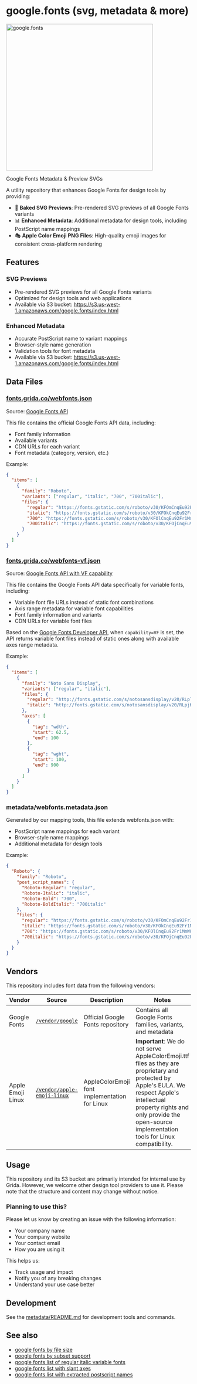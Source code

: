 # google.fonts (svg, metadata & more)

<img width="400" alt="google.fonts" src="https://github.com/user-attachments/assets/3678d2fb-0204-4753-9f9c-1cc52ead2b66">

Google Fonts Metadata & Preview SVGs

A utility repository that enhances Google Fonts for design tools by providing:

- 🎨 **Baked SVG Previews**: Pre-rendered SVG previews of all Google Fonts variants
- 📊 **Enhanced Metadata**: Additional metadata for design tools, including PostScript name mappings
- 🎭 **Apple Color Emoji PNG Files**: High-quality emoji images for consistent cross-platform rendering

## Features

### SVG Previews

- Pre-rendered SVG previews for all Google Fonts variants
- Optimized for design tools and web applications
- Available via S3 bucket: https://s3.us-west-1.amazonaws.com/google.fonts/index.html

### Enhanced Metadata

- Accurate PostScript name to variant mappings
- Browser-style name generation
- Validation tools for font metadata
- Available via S3 bucket: https://s3.us-west-1.amazonaws.com/google.fonts/index.html

## Data Files

### [fonts.grida.co/webfonts.json](https://fonts.grida.co/webfonts.json)

Source: [Google Fonts API](https://www.googleapis.com/webfonts/v1/webfonts)

This file contains the official Google Fonts API data, including:

- Font family information
- Available variants
- CDN URLs for each variant
- Font metadata (category, version, etc.)

Example:

```json
{
  "items": [
    {
      "family": "Roboto",
      "variants": ["regular", "italic", "700", "700italic"],
      "files": {
        "regular": "https://fonts.gstatic.com/s/roboto/v30/KFOmCnqEu92Fr1Mu4mxK.ttf",
        "italic": "https://fonts.gstatic.com/s/roboto/v30/KFOkCnqEu92Fr1Mu51xIIzI.ttf",
        "700": "https://fonts.gstatic.com/s/roboto/v30/KFOlCnqEu92Fr1MmWUlfBBc4.ttf",
        "700italic": "https://fonts.gstatic.com/s/roboto/v30/KFOjCnqEu92Fr1Mu51TzBic6CsTYl4BO.ttf"
      }
    }
  ]
}
```

### [fonts.grida.co/webfonts-vf.json](https://fonts.grida.co/webfonts-vf.json)

Source: [Google Fonts API with VF capability](https://www.googleapis.com/webfonts/v1/webfonts?capability=VF)

This file contains the Google Fonts API data specifically for variable fonts, including:

- Variable font file URLs instead of static font combinations
- Axis range metadata for variable font capabilities
- Font family information and variants
- CDN URLs for variable font files

Based on the [Google Fonts Developer API](https://developers.google.com/fonts/docs/developer_api), when `capability=VF` is set, the API returns variable font files instead of static ones along with available axes range metadata.

Example:

```json
{
  "items": [
    {
      "family": "Noto Sans Display",
      "variants": ["regular", "italic"],
      "files": {
        "regular": "http://fonts.gstatic.com/s/notosansdisplay/v20/RLplK4fy6r6tOBEJg0IAKzqdFZVZxokvfn_BDLxR.ttf",
        "italic": "http://fonts.gstatic.com/s/notosansdisplay/v20/RLpjK4fy6r6tOBEJg0IAKzqdFZVZxrktdHvjCaxRgew.ttf"
      },
      "axes": [
        {
          "tag": "wdth",
          "start": 62.5,
          "end": 100
        },
        {
          "tag": "wght",
          "start": 100,
          "end": 900
        }
      ]
    }
  ]
}
```

### metadata/webfonts.metadata.json

Generated by our mapping tools, this file extends webfonts.json with:

- PostScript name mappings for each variant
- Browser-style name mappings
- Additional metadata for design tools

Example:

```json
{
  "Roboto": {
    "family": "Roboto",
    "post_script_names": {
      "Roboto-Regular": "regular",
      "Roboto-Italic": "italic",
      "Roboto-Bold": "700",
      "Roboto-BoldItalic": "700italic"
    },
    "files": {
      "regular": "https://fonts.gstatic.com/s/roboto/v30/KFOmCnqEu92Fr1Mu4mxK.ttf",
      "italic": "https://fonts.gstatic.com/s/roboto/v30/KFOkCnqEu92Fr1Mu51xIIzI.ttf",
      "700": "https://fonts.gstatic.com/s/roboto/v30/KFOlCnqEu92Fr1MmWUlfBBc4.ttf",
      "700italic": "https://fonts.gstatic.com/s/roboto/v30/KFOjCnqEu92Fr1Mu51TzBic6CsTYl4BO.ttf"
    }
  }
}
```

## Vendors

This repository includes font data from the following vendors:

| Vendor            | Source                                                    | Description                                   | Notes                                                                                                                                                                                                                                          |
| ----------------- | --------------------------------------------------------- | --------------------------------------------- | ---------------------------------------------------------------------------------------------------------------------------------------------------------------------------------------------------------------------------------------------- |
| Google Fonts      | [`/vendor/google`](./vendor/google)                       | Official Google Fonts repository              | Contains all Google Fonts families, variants, and metadata                                                                                                                                                                                     |
| Apple Emoji Linux | [`/vendor/apple-emoji-linux`](./vendor/apple-emoji-linux) | AppleColorEmoji font implementation for Linux | **Important**: We do not serve AppleColorEmoji.ttf files as they are proprietary and protected by Apple's EULA. We respect Apple's intellectual property rights and only provide the open-source implementation tools for Linux compatibility. |

## Usage

This repository and its S3 bucket are primarily intended for internal use by Grida. However, we welcome other design tool providers to use it. Please note that the structure and content may change without notice.

### Planning to use this?

Please let us know by creating an issue with the following information:

- Your company name
- Your company website
- Your contact email
- How you are using it

This helps us:

- Track usage and impact
- Notify you of any breaking changes
- Understand your use case better

## Development

See the [metadata/README.md](metadata/README.md) for development tools and commands.

## See also

- [google fonts by file size](https://gist.github.com/softmarshmallow/11902f1ef4676e02c85ff796639cef58)
- [google fonts by subset support](https://gist.github.com/softmarshmallow/eaf533ea44e1629e628186835a170df7)
- [google fonts list of regular italic variable fonts](https://gist.github.com/softmarshmallow/02982976f1f72dba5aaad4dc80befbfb)
- [google fonts list with slant axes](https://gist.github.com/softmarshmallow/5e89a878092af47c750a0a297a814b29)
- [google fonts list with extracted postscript names](https://gist.github.com/softmarshmallow/8da7fb3fead5dcc69f7f36f150d88864)
